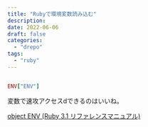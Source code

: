 ```yaml
---
title: "Rubyで環境変数読み込む"
description:
date: 2022-06-06
draft: false
categories:
  - "drepo"
tags:
  - "ruby"
---
```


```ruby

ENV["ENV"]

```

変数で速攻アクセスdできるのはいいね。


[object ENV (Ruby 3.1 リファレンスマニュアル)](https://docs.ruby-lang.org/ja/latest/class/ENV.html)
